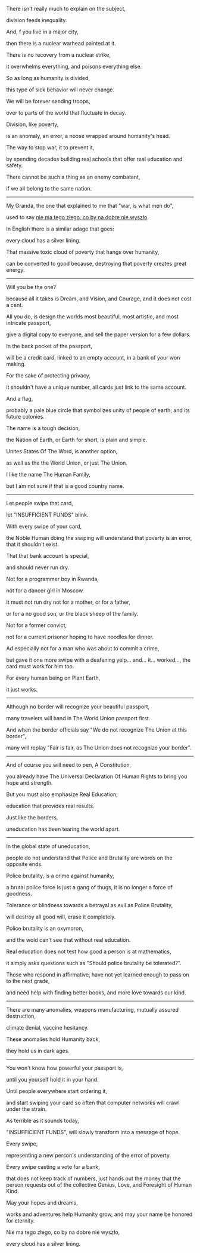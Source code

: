 There isn't really much to explain on the subject,

division feeds inequality.

And, f you live in a major city,

then there is a nuclear warhead painted at it.

There is no recovery from a nuclear strike,

it overwhelms everything, and poisons everything else.

So as long as humanity is divided,

this type of sick behavior will never change.

We will be forever sending troops,

over to parts of the world that fluctuate in decay.

Division, like poverty,

is an anomaly, an error, a noose wrapped around humanity's head.

The way to stop war, it to prevent it,

by spending decades building real schools that offer real education and safety.

There cannot be such a thing as an enemy combatant,

if we all belong to the same nation.

---

My Granda, the one that explained to me that "war, is what men do",

used to say [nie ma tego złego, co by na dobre nie wyszło](https://pl.wiktionary.org/wiki/nie_ma_tego_z%C5%82ego,_co_by_na_dobre_nie_wysz%C5%82o).

In English there is a similar adage that goes:

every cloud has a silver lining.

That massive toxic cloud of poverty that hangs over humanity,

can be converted to good because, destroying that poverty creates great energy.

---

Will you be the one?

because all it takes is Dream, and Vision, and Courage, and it does not cost a cent.

All you do, is design the worlds most beautiful, most artistic, and most intricate passport,

give a digital copy to everyone, and sell the paper version for a few dollars.

In the back pocket of the passport,

will be a credit card, linked to an empty account, in a bank of your won making.

For the sake of protecting privacy,

it shouldn't have a unique number, all cards just link to the same account.

And a flag,

probably a pale blue circle that symbolizes unity of people of earth, and its future colonies.

The name is a tough decision,

the Nation of Earth, or Earth for short, is plain and simple.

Unites States Of The Word, is another option,

as well as the the World Union, or just The Union.

I like the name The Human Family,

but I am not sure if that is a good country name.

---

Let people swipe that card,

let "INSUFFICIENT FUNDS" blink.

With every swipe of your card,

the Noble Human doing the swiping will understand that poverty is an error, that it shouldn't exist.

That that bank account is special,

and should never run dry.

Not for a programmer boy in Rwanda,

not for a dancer girl in Moscow.

It must not run dry not for a mother, or for a father,

or for a no good son, or the black sheep of the family.

Not for a former convict,

not for a current prisoner hoping to have noodles for dinner.

Ad especially not for a man who was about to commit a crime,

but gave it one more swipe with a deafening yelp... and... it... worked..., the card must work for him too.

For every human being on Plant Earth,

it just works.

---

Although no border will recognize your beautiful passport,

many travelers will hand in The World Union passport first.

And when the border officials say "We do not recognize The Union at this border",

many will replay "Fair is fair, as The Union does not recognize your border".

---

And of course you will need to pen, A Constitution,

you already have The Universal Declaration Of Human Rights to bring you hope and strength.

But you must also emphasize Real Education,

education that provides real results.

Just like the borders,

uneducation has been tearing the world apart.

---

In the global state of uneducation,

people do not understand that Police and Brutality are words on the opposite ends.

Police brutality, is a crime against humanity,

a brutal police force is just a gang of thugs, it is no longer a force of goodness.

Tolerance or blindness towards a betrayal as evil as Police Brutality,

will destroy all good will, erase it completely.

Police brutality is an oxymoron,

and the wold can't see that without real education.

Real education does not test how good a person is at mathematics,

it simply asks questions such as "Should police brutality be tolerated?".

Those who respond in affirmative, have not yet learned enough to pass on to the next grade,

and need help with finding better books, and more love towards our kind.

---

There are many anomalies, weapons manufacturing, mutually assured destruction,

climate denial, vaccine hesitancy.

These anomalies hold Humanity back,

they hold us in dark ages.

---

You won't know how powerful your passport is,

until you yourself hold it in your hand.

Until people everywhere start ordering it,

and start swiping your card so often that computer networks will crawl under the strain.

As terrible as it sounds today,

"INSUFFICIENT FUNDS", will slowly transform into a message of hope.

Every swipe,

representing a new person's understanding of the error of poverty.

Every swipe casting a vote for a bank,

that does not keep track of numbers, just hands out the money that the person requests out of the collective Genius, Love, and Foresight of Human Kind.

May your hopes and dreams,

works and adventures help Humanity grow, and may your name be honored for eternity.

Nie ma tego złego, co by na dobre nie wyszło,

every cloud has a silver lining.
